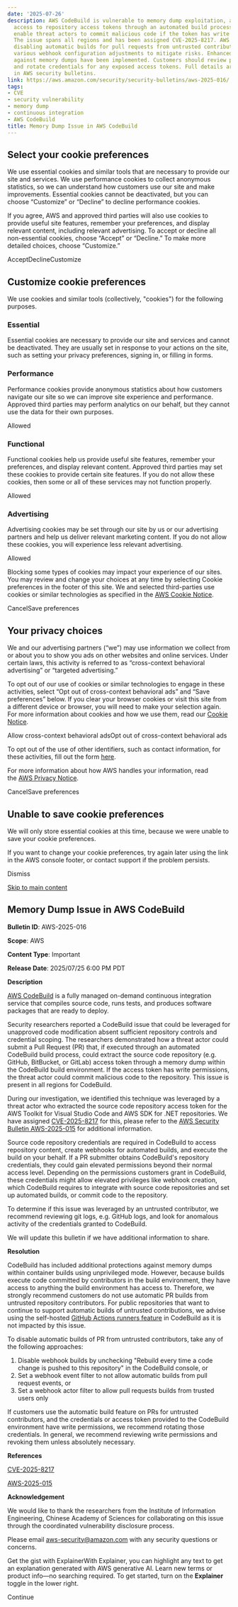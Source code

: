 ```yaml
---
date: '2025-07-26'
description: AWS CodeBuild is vulnerable to memory dump exploitation, allowing unauthorized
  access to repository access tokens through an automated build process. This can
  enable threat actors to commit malicious code if the token has write permissions.
  The issue spans all regions and has been assigned CVE-2025-8217. AWS recommends
  disabling automatic builds for pull requests from untrusted contributors and suggests
  various webhook configuration adjustments to mitigate risks. Enhanced protections
  against memory dumps have been implemented. Customers should review permissions
  and rotate credentials for any exposed access tokens. Full details are available
  in AWS security bulletins.
link: https://aws.amazon.com/security/security-bulletins/aws-2025-016/
tags:
- CVE
- security vulnerability
- memory dump
- continuous integration
- AWS CodeBuild
title: Memory Dump Issue in AWS CodeBuild
---
```


## Select your cookie preferences

We use essential cookies and similar tools that are necessary to provide our site and services. We use performance cookies to collect anonymous statistics, so we can understand how customers use our site and make improvements. Essential cookies cannot be deactivated, but you can choose “Customize” or “Decline” to decline performance cookies.

If you agree, AWS and approved third parties will also use cookies to provide useful site features, remember your preferences, and display relevant content, including relevant advertising. To accept or decline all non-essential cookies, choose “Accept” or “Decline.” To make more detailed choices, choose “Customize.”

AcceptDeclineCustomize

## Customize cookie preferences

We use cookies and similar tools (collectively, "cookies") for the following purposes.

### Essential

Essential cookies are necessary to provide our site and services and cannot be deactivated. They are usually set in response to your actions on the site, such as setting your privacy preferences, signing in, or filling in forms.

### Performance

Performance cookies provide anonymous statistics about how customers navigate our site so we can improve site experience and performance. Approved third parties may perform analytics on our behalf, but they cannot use the data for their own purposes.

Allowed

### Functional

Functional cookies help us provide useful site features, remember your preferences, and display relevant content. Approved third parties may set these cookies to provide certain site features. If you do not allow these cookies, then some or all of these services may not function properly.

Allowed

### Advertising

Advertising cookies may be set through our site by us or our advertising partners and help us deliver relevant marketing content. If you do not allow these cookies, you will experience less relevant advertising.

Allowed

Blocking some types of cookies may impact your experience of our sites. You may review and change your choices at any time by selecting Cookie preferences in the footer of this site. We and selected third-parties use cookies or similar technologies as specified in the [AWS Cookie Notice](https://aws.amazon.com/legal/cookies/).

CancelSave preferences

## Your privacy choices

We and our advertising partners (“we”) may use information we collect from or about you to show you ads on other websites and online services. Under certain laws, this activity is referred to as “cross-context behavioral advertising” or “targeted advertising.”

To opt out of our use of cookies or similar technologies to engage in these activities, select “Opt out of cross-context behavioral ads” and “Save preferences” below. If you clear your browser cookies or visit this site from a different device or browser, you will need to make your selection again. For more information about cookies and how we use them, read our [Cookie Notice](https://aws.amazon.com/legal/cookies/).

Allow cross-context behavioral adsOpt out of cross-context behavioral ads

To opt out of the use of other identifiers, such as contact information, for these activities, fill out the form [here](https://pulse.aws/application/ZRPLWLL6?p=0).

For more information about how AWS handles your information, read the [AWS Privacy Notice](https://aws.amazon.com/privacy/).

CancelSave preferences

## Unable to save cookie preferences

We will only store essential cookies at this time, because we were unable to save your cookie preferences.

If you want to change your cookie preferences, try again later using the link in the AWS console footer, or contact support if the problem persists.

Dismiss

 [Skip to main content](https://aws.amazon.com/security/security-bulletins/aws-2025-016/#aws-page-content-main)

## Memory Dump Issue in AWS CodeBuild

**Bulletin ID**: AWS-2025-016

**Scope**: AWS

**Content Type**: Important

**Release Date**: 2025/07/25 6:00 PM PDT

**Description**

[AWS CodeBuild](https://docs.aws.amazon.com/codebuild/latest/userguide/welcome.html) is a fully managed on-demand continuous integration service that compiles source code, runs tests, and produces software packages that are ready to deploy.

Security researchers reported a CodeBuild issue that could be leveraged for unapproved code modification absent sufficient repository controls and credential scoping. The researchers demonstrated how a threat actor could submit a Pull Request (PR) that, if executed through an automated CodeBuild build process, could extract the source code repository (e.g. GitHub, BitBucket, or GitLab) access token through a memory dump within the CodeBuild build environment. If the access token has write permissions, the threat actor could commit malicious code to the repository. This issue is present in all regions for CodeBuild.

During our investigation, we identified this technique was leveraged by a threat actor who extracted the source code repository access token for the AWS Toolkit for Visual Studio Code and AWS SDK for .NET repositories. We have assigned [CVE-2025-8217](https://www.cve.org/CVERecord?id=CVE-2025-8217) for this, please refer to the [AWS Security Bulletin AWS-2025-015](https://aws.amazon.com/security/security-bulletins/AWS-2025-015/) for additional information.

Source code repository credentials are required in CodeBuild to access repository content, create webhooks for automated builds, and execute the build on your behalf. If a PR submitter obtains CodeBuild's repository credentials, they could gain elevated permissions beyond their normal access level. Depending on the permissions customers grant in CodeBuild, these credentials might allow elevated privileges like webhook creation, which CodeBuild requires to integrate with source code repositories and set up automated builds, or commit code to the repository.

To determine if this issue was leveraged by an untrusted contributor, we recommend reviewing git logs, e.g. GitHub logs, and look for anomalous activity of the credentials granted to CodeBuild.

We will update this bulletin if we have additional information to share.

**Resolution**

CodeBuild has included additional protections against memory dumps within container builds using unprivileged mode. However, because builds execute code committed by contributors in the build environment, they have access to anything the build environment has access to. Therefore, we strongly recommend customers do not use automatic PR builds from untrusted repository contributors. For public repositories that want to continue to support automatic builds of untrusted contributions, we advise using the self-hosted [GitHub Actions runners feature](https://docs.aws.amazon.com/codebuild/latest/userguide/action-runner-overview.html) in CodeBuild as it is not impacted by this issue.

To disable automatic builds of PR from untrusted contributors, take any of the following approaches:

1. Disable webhook builds by unchecking "Rebuild every time a code change is pushed to this repository" in the CodeBuild console, or
2. Set a webhook event filter to not allow automatic builds from pull request events, or
3. Set a webhook actor filter to allow pull requests builds from trusted users only

If customers use the automatic build feature on PRs for untrusted contributors, and the credentials or access token provided to the CodeBuild environment have write permissions, we recommend rotating those credentials. In general, we recommend reviewing write permissions and revoking them unless absolutely necessary.

**References**

[CVE-2025-8217](https://www.cve.org/CVERecord?id=CVE-2025-8217)

[AWS-2025-015](https://aws.amazon.com/security/security-bulletins/AWS-2025-015/)

**Acknowledgement**

We would like to thank the researchers from the Institute of Information Engineering, Chinese Academy of Sciences for collaborating on this issue through the coordinated vulnerability disclosure process.

Please email [aws-security@amazon.com](mailto:aws-security@amazon.com) with any security questions or concerns.

Get the gist with ExplainerWith Explainer, you can highlight any text to get an explanation generated with AWS generative AI. Learn new terms or product info—no searching required. To get started, turn on the **Explainer** toggle in the lower right.

Continue

